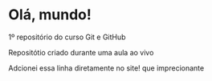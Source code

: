 # Olá, mundo!
 1º repositório do curso Git e GitHub

 Repositótio criado durante uma aula ao vivo

Adcionei essa linha diretamente no site! que imprecionante 
